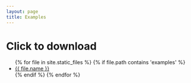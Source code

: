 ```yaml
---
layout: page
title: Examples
---
```


# Click to download

<ul>
{% for file in site.static_files %}
    {% if file.path contains 'examples' %}
       <li><a href="{{ file.path | prepend: site.baseurl }}">{{ file.name }}</a></li>
    {% endif %}
{% endfor %}
</ul>
